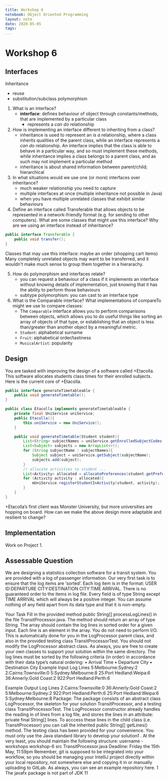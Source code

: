 ```yaml
---
title: Workshop 6
notebook: Object Oriented Programming
layout: note
date: 2020-05-05
tags: 
...
```


# Workshop 6

[TOC]: #

## Interfaces

Inheritance
- reuse
- substitution/subclass polymorphism

1. What is an interface?
    - **interface**: defines behaviour of object through constants/methods, that are implemented
      by a particular class
      - represents a _can do_ relationship
2. How is implementing an interface different to inheriting from a class?
    - inheritance is used to represent an _is a_ relationship, where a class inherits qualities of the
      parent class, while an interface represents a _can do_ relationship.  An interface implies that
      the class is able to behave in a particular way, and so must implement these methods, while inheritance
      implies a class belongs to a parent class, and as such may not implement a particular method
    - inheritance is about shared information between parent/child; hierarchical
3. In what situations would we use one (or more) interfaces over inheritance?
    - much weaker relationship you need to capture
    - multiple interfaces at once (multiple inheritance not possible in Java)
    - when you have multiple unrelated classes that exhibit similar behaviours
4. Define an interface called Transferable that allows objects to be represented in a network-friendly format
(e.g. for sending to other computers). What are some classes that might use this interface? Why are we
using an interface instead of inheritance?

```java
public interface Transferable {
    public void transfer();
}
```

Classes that may use this interface: maybe an order (shopping cart items)
Many completely unrelated objects may want to be transferred, and it wouldn't make much sense to group them 
together in a hierarachy.

5. How do polymorphism and interfaces relate?
    - you can request a behaviour of a class if it implements an interface without knowing details 
      of implementation, just knowing that it has the ability to perform those behaviours
    - subtype polymorphism: you can cast to an interface type
6. What is the Comparable interface? What implementations of compareTo might we use to compare classes:
    - The `Comparable` interface allows you to perform comparisons between objects, which allows you
      to do useful things like sorting an array of objects of that type, or establishing that an object
      is less than/greater than another object by a meaningful metric.
    - `Student`: alphabetical surname
    - `Fruit`: alphabetical order/tastiness
    - `MusicalArtist`: popularity

## Design

You are tasked with improving the design of a software called +Etacolla. This software allocates students class
times for their enrolled subjects. Here is the current core of +Etacolla.

```java
public interface generateTimetableable {
    public void generateTimetable();
}

public class Etacolla implements generateTimetableable {
    private final UniService uniService;
    public Etacolla(){
        this.uniService = new UniService();
    }

    public void generateTimetable(Student student){
        List<String> subjectNames = uniService.getEnrolledSubjectCodes(student);
        List<Subject> subjects = new ArrayList<>();
        for (String subjectName : subjectNames){
            Subject subject = uniService.getSubject(subjectName);
            subjects.add(subject);
        }
        // allocate activities to student ...
        List<Activity> allocated = allocatePreferences(student.getPreferences(), subjects);
        for (Activity activity : allocated){
            mUniService.registerStudentInActivity(student, activity);
        }
    }
}
```

+Etacolla’s first client was Monster University, but more universities are hopping on board. How can we make
the above design more adaptable and resilient to change?


## Implementation

Work on Project 1.


## Assessable Question

We are designing a statistics collection software for a transit system. You are provided with a log of passenger
information. Our very first task is to ensure that the log items are ‘sorted’. Each log item is in the format:
USER ID:DEPARTURE CITY:DESTINATION CITY:TIME ARRIVAL. There is no guaranteed order to the items in log
file. Every field is of type String except TIME ARRIVAL which will always be a positive integer. You can
assume nothing of any field apart from its data type and that it is non-empty.

Your Task
Fill in the provided method public String[] processLogLines() in the file TransitProcessor.java.
The method should return an array of type String. The array should contain the log lines in sorted order for a
given input. Each line is an element in the array. You do not need to perform I/O. This is automatically done
for you in the LogProcessor parent class, and also in the provided testing class TransitProcessorTest. You
should not modify the LogProcessor abstract class. As always, you are free to create your own classes
to support your solution within the same directory.
The log lines must be sorted by the following criteria (in order) in accordance with their data type’s natural
ordering:
• Arrival Time
• Departure City
• Destination City
Example Input Log Lines
5:Melbourne:Sydney:2
2:Cairns:Townsville:0
5:Sydney:Melbourne:8
25:Port Hedland:Weipa:6
36:Annerly:Gold Coast:2
922:Port Hedland:Perth:6

Example Output Log Lines
2:Cairns:Townsville:0
36:Annerly:Gold Coast:2
5:Melbourne:Sydney:2
922:Port Hedland:Perth:6
25:Port Hedland:Weipa:6
5:Sydney:Melbourne:8
Package: The package consists of an abstract class LogProcessor, the skeleton for your solution TransitProcessor,
and a testing class TransitProcessorTest. The LogProcessor constructor already handles the reading in of
lines from a log file, and stores the lines in an attribute: private final String[] lines. To acccess these
lines in the child class (i.e. TransitProcessor) you can call the inherited public String[] getLines()
method. The testing class has been provided for your convenience.
You must only use the Java standard library to develop your solution1 . At the very least, you should maintain
the following structure:
username -workshops
workshop-6
src
TransitProcessor.java
Deadline: Friday the 15th May, 11:59pm
Remember, git is supposed to be integrated into your workflow, so you should be managing your IntelliJ project
directly within your local repository, not somewhere else and copying it in or manually uploading to GitLab.
As always, you can see an example repository here.
1 The javafx package is not part of JDK 11

